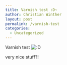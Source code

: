 ```yaml
---
title: Varnish test :D~
author: Christian Winther
layout: post
permalink: /varnish-test
categories:
  - Uncategorized
---
```

Varnish test <img src='http://www.cakephp.nu/wp-includes/images/smilies/icon_biggrin.gif' alt=':D' class='wp-smiley' /> 

very nice stuff?!